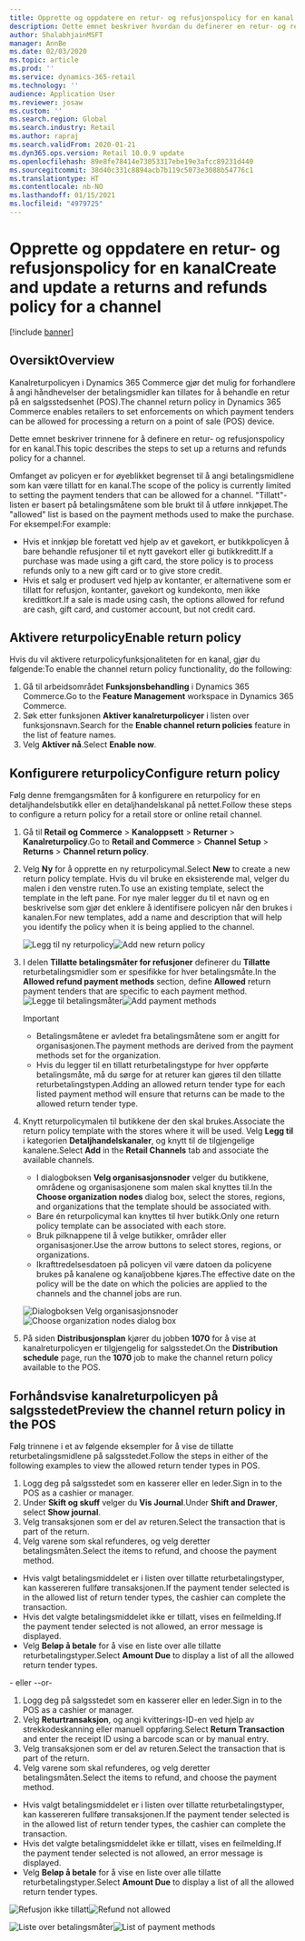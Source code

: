 ```yaml
---
title: Opprette og oppdatere en retur- og refusjonspolicy for en kanal
description: Dette emnet beskriver hvordan du definerer en retur- og refusjonspolicy for en kanal.
author: ShalabhjainMSFT
manager: AnnBe
ms.date: 02/03/2020
ms.topic: article
ms.prod: ''
ms.service: dynamics-365-retail
ms.technology: ''
audience: Application User
ms.reviewer: josaw
ms.custom: ''
ms.search.region: Global
ms.search.industry: Retail
ms.author: rapraj
ms.search.validFrom: 2020-01-21
ms.dyn365.ops.version: Retail 10.0.9 update
ms.openlocfilehash: 89e8fe78414e73053317ebe19e3afcc89231d440
ms.sourcegitcommit: 38d40c331c8894acb7b119c5073e3088b54776c1
ms.translationtype: HT
ms.contentlocale: nb-NO
ms.lasthandoff: 01/15/2021
ms.locfileid: "4979725"
---
```

# <a name="create-and-update-a-returns-and-refunds-policy-for-a-channel"></a><span data-ttu-id="6c401-103">Opprette og oppdatere en retur- og refusjonspolicy for en kanal</span><span class="sxs-lookup"><span data-stu-id="6c401-103">Create and update a returns and refunds policy for a channel</span></span>

[!include [banner](includes/banner.md)]

## <a name="overview"></a><span data-ttu-id="6c401-104">Oversikt</span><span class="sxs-lookup"><span data-stu-id="6c401-104">Overview</span></span>

<span data-ttu-id="6c401-105">Kanalreturpolicyen i Dynamics 365 Commerce gjør det mulig for forhandlere å angi håndhevelser der betalingsmidler kan tillates for å behandle en retur på en salgsstedsenhet (POS).</span><span class="sxs-lookup"><span data-stu-id="6c401-105">The channel return policy in Dynamics 365 Commerce enables retailers to set enforcements on which payment tenders can be allowed for processing a return on a point of sale (POS) device.</span></span>  

<span data-ttu-id="6c401-106">Dette emnet beskriver trinnene for å definere en retur- og refusjonspolicy for en kanal.</span><span class="sxs-lookup"><span data-stu-id="6c401-106">This topic describes the steps to set up a returns and refunds policy for a channel.</span></span>

<span data-ttu-id="6c401-107">Omfanget av policyen er for øyeblikket begrenset til å angi betalingsmidlene som kan være tillatt for en kanal.</span><span class="sxs-lookup"><span data-stu-id="6c401-107">The scope of the policy is currently limited to setting the payment tenders that can be allowed for a channel.</span></span> <span data-ttu-id="6c401-108">"Tillatt"-listen er basert på betalingsmåtene som ble brukt til å utføre innkjøpet.</span><span class="sxs-lookup"><span data-stu-id="6c401-108">The "allowed" list is based on the payment methods used to make the purchase.</span></span> <span data-ttu-id="6c401-109">For eksempel:</span><span class="sxs-lookup"><span data-stu-id="6c401-109">For example:</span></span>

- <span data-ttu-id="6c401-110">Hvis et innkjøp ble foretatt ved hjelp av et gavekort, er butikkpolicyen å bare behandle refusjoner til et nytt gavekort eller gi butikkreditt.</span><span class="sxs-lookup"><span data-stu-id="6c401-110">If a purchase was made using a gift card, the store policy is to process refunds only to a new gift card or to give store credit.</span></span> 
- <span data-ttu-id="6c401-111">Hvis et salg er produsert ved hjelp av kontanter, er alternativene som er tillatt for refusjon, kontanter, gavekort og kundekonto, men ikke kredittkort.</span><span class="sxs-lookup"><span data-stu-id="6c401-111">If a sale is made using cash, the options allowed for refund are cash, gift card, and customer account, but not credit card.</span></span> 


## <a name="enable-return-policy"></a><span data-ttu-id="6c401-112">Aktivere returpolicy</span><span class="sxs-lookup"><span data-stu-id="6c401-112">Enable return policy</span></span>

<span data-ttu-id="6c401-113">Hvis du vil aktivere returpolicyfunksjonaliteten for en kanal, gjør du følgende:</span><span class="sxs-lookup"><span data-stu-id="6c401-113">To enable the channel return policy functionality, do the following:</span></span>

1. <span data-ttu-id="6c401-114">Gå til arbeidsområdet **Funksjonsbehandling** i Dynamics 365 Commerce.</span><span class="sxs-lookup"><span data-stu-id="6c401-114">Go to the **Feature Management** workspace in Dynamics 365 Commerce.</span></span>
2. <span data-ttu-id="6c401-115">Søk etter funksjonen **Aktiver kanalreturpolicyer** i listen over funksjonsnavn.</span><span class="sxs-lookup"><span data-stu-id="6c401-115">Search for the **Enable channel return policies** feature in the list of feature names.</span></span>
3. <span data-ttu-id="6c401-116">Velg **Aktiver nå**.</span><span class="sxs-lookup"><span data-stu-id="6c401-116">Select **Enable now**.</span></span> 

## <a name="configure-return-policy"></a><span data-ttu-id="6c401-117">Konfigurere returpolicy</span><span class="sxs-lookup"><span data-stu-id="6c401-117">Configure return policy</span></span>

<span data-ttu-id="6c401-118">Følg denne fremgangsmåten for å konfigurere en returpolicy for en detaljhandelsbutikk eller en detaljhandelskanal på nettet.</span><span class="sxs-lookup"><span data-stu-id="6c401-118">Follow these steps to configure a return policy for a retail store or online retail channel.</span></span>

1. <span data-ttu-id="6c401-119">Gå til **Retail og Commerce** \> **Kanaloppsett** \> **Returner** \> **Kanalreturpolicy**.</span><span class="sxs-lookup"><span data-stu-id="6c401-119">Go to **Retail and Commerce** \> **Channel Setup** \> **Returns** \> **Channel return policy**.</span></span>

2. <span data-ttu-id="6c401-120">Velg **Ny** for å opprette en ny returpolicymal.</span><span class="sxs-lookup"><span data-stu-id="6c401-120">Select **New** to create a new return policy template.</span></span> <span data-ttu-id="6c401-121">Hvis du vil bruke en eksisterende mal, velger du malen i den venstre ruten.</span><span class="sxs-lookup"><span data-stu-id="6c401-121">To use an existing template, select the template in the left pane.</span></span> <span data-ttu-id="6c401-122">For nye maler legger du til et navn og en beskrivelse som gjør det enklere å identifisere policyen når den brukes i kanalen.</span><span class="sxs-lookup"><span data-stu-id="6c401-122">For new templates, add a name and description that will help you identify the policy when it is being applied to the channel.</span></span>

   <span data-ttu-id="6c401-123">![Legg til ny returpolicy](media/Return-policy-page1.png "Legge til ny returpolicy")</span><span class="sxs-lookup"><span data-stu-id="6c401-123">![Add new return policy](media/Return-policy-page1.png "Add new return rolicy")</span></span>
     
   
3. <span data-ttu-id="6c401-124">I delen **Tillatte betalingsmåter for refusjoner** definerer du **Tillatte** returbetalingsmidler som er spesifikke for hver betalingsmåte.</span><span class="sxs-lookup"><span data-stu-id="6c401-124">In the **Allowed refund payment methods** section, define **Allowed** return payment tenders that are specific to each payment method.</span></span>
   <span data-ttu-id="6c401-125">![Legge til betalingsmåter](media/Return-policy-page2.PNG "Angi tillatte betalingsmåter per betalingstype")</span><span class="sxs-lookup"><span data-stu-id="6c401-125">![Add payment methods](media/Return-policy-page2.PNG "Set allowed payment methods per payment type")</span></span>
   
    > [!IMPORTANT]
    > - <span data-ttu-id="6c401-126">Betalingsmåtene er avledet fra betalingsmåtene som er angitt for organisasjonen.</span><span class="sxs-lookup"><span data-stu-id="6c401-126">The payment methods are derived from the payment methods set for the organization.</span></span>
    > - <span data-ttu-id="6c401-127">Hvis du legger til en tillatt returbetalingstype for hver oppførte betalingsmåte, må du sørge for at returer kan gjøres til den tillatte returbetalingstypen.</span><span class="sxs-lookup"><span data-stu-id="6c401-127">Adding an allowed return tender type for each listed payment method will ensure that returns can be made to the allowed return tender type.</span></span>
    
4. <span data-ttu-id="6c401-128">Knytt returpolicymalen til butikkene der den skal brukes.</span><span class="sxs-lookup"><span data-stu-id="6c401-128">Associate the return policy template with the stores where it will be used.</span></span> <span data-ttu-id="6c401-129">Velg **Legg til** i kategorien **Detaljhandelskanaler**, og knytt til de tilgjengelige kanalene.</span><span class="sxs-lookup"><span data-stu-id="6c401-129">Select **Add** in the **Retail Channels** tab and associate the available channels.</span></span> 

    - <span data-ttu-id="6c401-130">I dialogboksen **Velg organisasjonsnoder** velger du butikkene, områdene og organisasjonene som malen skal knyttes til.</span><span class="sxs-lookup"><span data-stu-id="6c401-130">In the **Choose organization nodes** dialog box, select the stores, regions, and organizations that the template should be associated with.</span></span>
    - <span data-ttu-id="6c401-131">Bare én returpolicymal kan knyttes til hver butikk.</span><span class="sxs-lookup"><span data-stu-id="6c401-131">Only one return policy template can be associated with each store.</span></span>
    - <span data-ttu-id="6c401-132">Bruk pilknappene til å velge butikker, områder eller organisasjoner.</span><span class="sxs-lookup"><span data-stu-id="6c401-132">Use the arrow buttons to select stores, regions, or organizations.</span></span>
    - <span data-ttu-id="6c401-133">Ikrafttredelsesdatoen på policyen vil være datoen da policyene brukes på kanalene og kanaljobbene kjøres.</span><span class="sxs-lookup"><span data-stu-id="6c401-133">The effective date on the policy will be the date on which the policies are applied to the channels and the channel jobs are run.</span></span> 

    <span data-ttu-id="6c401-134">![Dialogboksen Velg organisasjonsnoder](media/Return-policy-page3.PNG "Dialogboksen Velg organisasjonsnoder")</span><span class="sxs-lookup"><span data-stu-id="6c401-134">![Choose organization nodes dialog box](media/Return-policy-page3.PNG "Choose organization nodes dialog box")</span></span>

5. <span data-ttu-id="6c401-135">På siden **Distribusjonsplan** kjører du jobben **1070** for å vise at kanalreturpolicyen er tilgjengelig for salgsstedet.</span><span class="sxs-lookup"><span data-stu-id="6c401-135">On the **Distribution schedule** page, run the **1070** job to make the channel return policy available to the POS.</span></span>

## <a name="preview-the-channel-return-policy-in-the-pos"></a><span data-ttu-id="6c401-136">Forhåndsvise kanalreturpolicyen på salgsstedet</span><span class="sxs-lookup"><span data-stu-id="6c401-136">Preview the channel return policy in the POS</span></span>

<span data-ttu-id="6c401-137">Følg trinnene i et av følgende eksempler for å vise de tillatte returbetalingsmidlene på salgsstedet.</span><span class="sxs-lookup"><span data-stu-id="6c401-137">Follow the steps in either of the following examples to view the allowed return tender types in POS.</span></span>

1. <span data-ttu-id="6c401-138">Logg deg på salgsstedet som en kasserer eller en leder.</span><span class="sxs-lookup"><span data-stu-id="6c401-138">Sign in to the POS as a cashier or manager.</span></span>
2. <span data-ttu-id="6c401-139">Under **Skift og skuff** velger du **Vis Journal**.</span><span class="sxs-lookup"><span data-stu-id="6c401-139">Under **Shift and Drawer**, select **Show journal**.</span></span>
3. <span data-ttu-id="6c401-140">Velg transaksjonen som er del av returen.</span><span class="sxs-lookup"><span data-stu-id="6c401-140">Select the transaction that is part of the return.</span></span> 
4. <span data-ttu-id="6c401-141">Velg varene som skal refunderes, og velg deretter betalingsmåten.</span><span class="sxs-lookup"><span data-stu-id="6c401-141">Select the items to refund, and choose the payment method.</span></span>  
- <span data-ttu-id="6c401-142">Hvis valgt betalingsmiddelet er i listen over tillatte returbetalingstyper, kan kassereren fullføre transaksjonen.</span><span class="sxs-lookup"><span data-stu-id="6c401-142">If the payment tender selected is in the allowed list of return tender types, the cashier can complete the transaction.</span></span>
- <span data-ttu-id="6c401-143">Hvis det valgte betalingsmiddelet ikke er tillatt, vises en feilmelding.</span><span class="sxs-lookup"><span data-stu-id="6c401-143">If the payment tender selected is not allowed, an error message is displayed.</span></span>
- <span data-ttu-id="6c401-144">Velg **Beløp å betale** for å vise en liste over alle tillatte returbetalingstyper.</span><span class="sxs-lookup"><span data-stu-id="6c401-144">Select **Amount Due** to display a list of all the allowed return tender types.</span></span>

<span data-ttu-id="6c401-145">- eller -</span><span class="sxs-lookup"><span data-stu-id="6c401-145">-or-</span></span>

1. <span data-ttu-id="6c401-146">Logg deg på salgsstedet som en kasserer eller en leder.</span><span class="sxs-lookup"><span data-stu-id="6c401-146">Sign in to the POS as a cashier or manager.</span></span>
2. <span data-ttu-id="6c401-147">Velg **Returtransaksjon**, og angi kvitterings-ID-en ved hjelp av strekkodeskanning eller manuell oppføring.</span><span class="sxs-lookup"><span data-stu-id="6c401-147">Select **Return Transaction** and enter the receipt ID using a barcode scan or by manual entry.</span></span> 
3. <span data-ttu-id="6c401-148">Velg transaksjonen som er del av returen.</span><span class="sxs-lookup"><span data-stu-id="6c401-148">Select the transaction that is part of the return.</span></span> 
4. <span data-ttu-id="6c401-149">Velg varene som skal refunderes, og velg deretter betalingsmåten.</span><span class="sxs-lookup"><span data-stu-id="6c401-149">Select the items to refund, and choose the payment method.</span></span>  
- <span data-ttu-id="6c401-150">Hvis valgt betalingsmiddelet er i listen over tillatte returbetalingstyper, kan kassereren fullføre transaksjonen.</span><span class="sxs-lookup"><span data-stu-id="6c401-150">If the payment tender selected is in the allowed list of return tender types, the cashier can complete the transaction.</span></span>
- <span data-ttu-id="6c401-151">Hvis det valgte betalingsmiddelet ikke er tillatt, vises en feilmelding.</span><span class="sxs-lookup"><span data-stu-id="6c401-151">If the payment tender selected is not allowed, an error message is displayed.</span></span>
- <span data-ttu-id="6c401-152">Velg **Beløp å betale** for å vise en liste over alle tillatte returbetalingstyper.</span><span class="sxs-lookup"><span data-stu-id="6c401-152">Select **Amount Due** to display a list of all the allowed return tender types.</span></span>

<span data-ttu-id="6c401-153">![Refusjon ikke tillatt](media/Return-policy-page6.png "Refusjonstype ikke tillatt")</span><span class="sxs-lookup"><span data-stu-id="6c401-153">![Refund not allowed](media/Return-policy-page6.png "Refund type not allowed")</span></span>



<span data-ttu-id="6c401-154">![Liste over betalingsmåter](media/Return-policy-page5.PNG "Refusjonstyper tillatt")</span><span class="sxs-lookup"><span data-stu-id="6c401-154">![List of payment methods](media/Return-policy-page5.PNG "Refund types allowed")</span></span>
